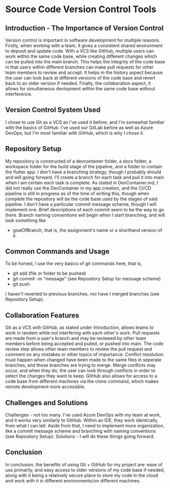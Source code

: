 # Source Code Version Control Tools
## Introduction - The Importance of Version Control
Version control is important in software development for multiple reasons. Firstly, when working with a team, it gives a consistent shared environment to deposit and update code. With a VCS like GitHub, multiple users can work within the same code base, while creating different changes which can be pulled into the main branch.  This helps the integrity of the code base in that users within different branches can make pull requests for other team members to review and accept. It helps in the history aspect because the user can look back at different versions of the code base and revert back to an older version if needed. Finally, the collaboration aspect, it allows for simultaneous devlopment within the same code base without interference.
## Version Control System Used
I chose to use Git as a VCS as I've used it before, and I'm somewhat familiar with the basics of GitHub. I've used our GitLab before as well as Azure DevOps, but I'm most familiar with GitHub, which is why I chose it.
## Repository Setup
My repository is constructed of a devcontainer folder, a docs folder, a workspace folder for the build stage of the pipeline, and a folder to contain the flutter app. I don't have a branching strategy, though I probably should and will going forward. I'll create a branch for each task and pull it into main when I am certain each task is complete. As stated in DevContainer.md, I did not really use the DevContainer in my app creation, and the CI/CD pipeline is still in progress as of the time of writing this, though when complete the repository will be the code base used by the stages of said pipeline. I don't have a particular commit message scheme, though I will implement one. Brief descriptions of each commit seem to be the way to go there. Branch naming conventions will begin when I start branching, and will look something like
- goalOfBranch,
that is, the assignment's name or a shorthand version of it.

## Common Commands and Usage
To be honest, I use the very basics of git commands here, that is,
- git add (file or folder to be pushed)
- git commit -m "message" (see Repository Setup for message scheme)
- git push

I haven't reverted to previous branches, nor have I merged branches (see Repository Setup).
## Collaboration Features
Git as a VCS with GitHub, as stated under Introduction, allows teams to work in tandem while not interfering with each other's work. Pull requests are made from a user's branch and may be reviewed by other team members before being accepted and pulled, or pushed into main. The code review step allows other team members to review the pull request and comment on any mistakes or other topics of importance. Conflict resolution must happen when changed have been made to the same files in seperate branches, and those branches are trying to merge. Merge conflicts may occur, and when they do, the user can look through conflicts in order to select the changes they want to keep. GitHub also allows for access to a code base from different machines via the clone command, which makes remote development more accessible.
## Challenges and Solutions
Challenges - not too many. I've used Azure DevOps with my team at work, and it works very similarly to GitHub. Within an IDE, they work identically, from what I can tell. Aside from that, I need to implement more organization, like a commit message scheme and branching with naming conventions (see Repository Setup). Solutions - I will do these things going forward. 
## Conclusion
In conclusion, the benefits of using Git + GitHub for my project are: ease of use primarily, and easy access to older versions of my code base if needed, along with it being a relatively secure place to store my code in the cloud and work with it in different environments/on different machines.
